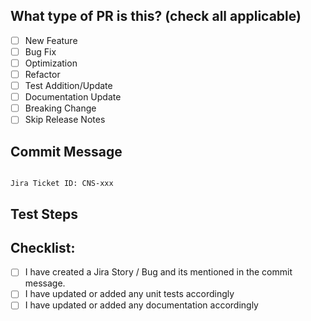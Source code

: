 ## What type of PR is this? (check all applicable)

- [ ] New Feature
- [ ] Bug Fix
- [ ] Optimization
- [ ] Refactor
- [ ] Test Addition/Update
- [ ] Documentation Update
- [ ] Breaking Change
- [ ] Skip Release Notes

## Commit Message
<!-- Include a proposed commit message because all PRs are squash merged. Try to explain what changes you made, why you made them,
and if any other areas of the project are impacted. 
This is the only text that will remain in the git log. You will copy and paste this portion of the PR into the commit message box before merging. -->

```

Jira Ticket ID: CNS-xxx 
```

## Test Steps
<!-- Please include any steps necessary to verify (and reproduce if this is a bug fix) this change on a live deployed system, 
including any necessary configuration files, user-data, setup, and teardown. Scripts used may be attached directly to this PR. -->

## Checklist:
<!-- Go over all the following points, and put an `x` in all the boxesthat apply. -->
 - [ ] I have created a Jira Story / Bug and its mentioned in the commit message.
 - [ ] I have updated or added any unit tests accordingly
 - [ ] I have updated or added any documentation accordingly
